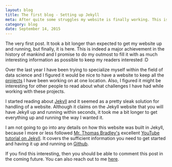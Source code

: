 ```yaml
---
layout: blog
title: The first blog - Setting up Jekyll
meta: After quite some struggles my website is finally working. This is its very first post of many to follow within R, data analysis and projects I am currently working on. Enjoy! 
category: blog
date: September 14, 2015
---
```


The very first post. It took a bit longer than expected to get my website up and running, but finally, it is here. This is indeed a major achievement in the history of mankind and I promise to do my outmost to fill it with as much interesting information as possible to keep my readers interested :D


Over the last year I have been trying to specialize myself within the field of data science and I figured it would be nice to have a website to keep all the <a href="{{site.baseurl}}/about/projects/">projects</a> I have been working on at one location. Also, I figured it might be interesting for other people to read about what challenges I have had while working with these projects.


I started reading about <a href="https://jekyllrb.com/">Jekyll</a> and it seemed as a pretty sleak solution for handling of a website. Although it claims on the Jekyll website that you will have Jekyll up and running within seconds, it took me a bit longer to get everything up and running the way I wanted it. 


I am not going to go into any details on how this website was built in Jekyll, because I more or less followed <a href="https://www.youtube.com/channel/UCj4qGjIQCZdL5nIUaoFHanA">Mr. Thomas Bradley's</a> excellent <a href="https://www.youtube.com/playlist?list=PLWjCJDeWfDdfVEcLGAfdJn_HXyM4Y7_k-">YouTube tutorial on Jekyll</a>. It covers the sufficient information you need to get started and having it up and running on <a href="https://github.com/">Github</a>.


If you find this interesting, then you should be able to comment this post in the coming future. You can also reach out to me <a href="{{site.baseurl}}/contact/">here</a>.
